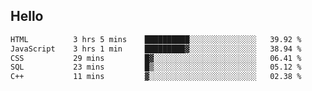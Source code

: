 ## Hello
<!--START_SECTION:waka-->

```txt
HTML          3 hrs 5 mins    ██████████░░░░░░░░░░░░░░░   39.92 %
JavaScript    3 hrs 1 min     █████████▓░░░░░░░░░░░░░░░   38.94 %
CSS           29 mins         █▓░░░░░░░░░░░░░░░░░░░░░░░   06.41 %
SQL           23 mins         █▒░░░░░░░░░░░░░░░░░░░░░░░   05.12 %
C++           11 mins         ▓░░░░░░░░░░░░░░░░░░░░░░░░   02.38 %
```

<!--END_SECTION:waka-->
